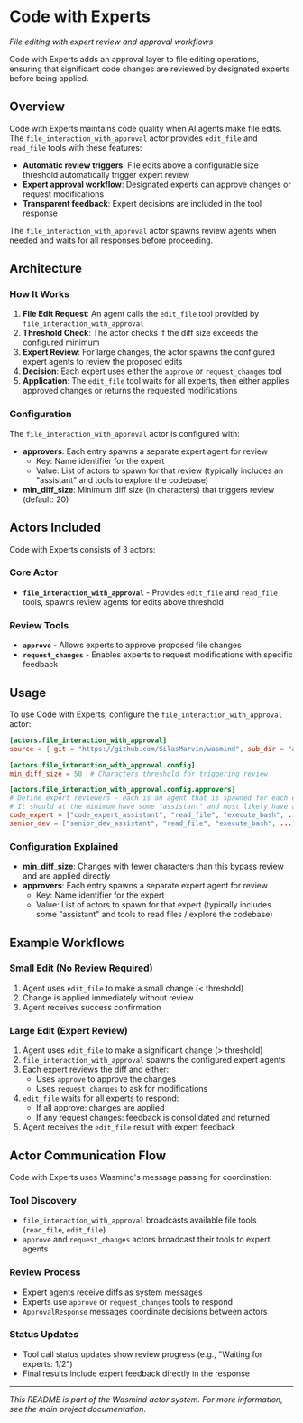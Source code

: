 # Code with Experts

*File editing with expert review and approval workflows*

Code with Experts adds an approval layer to file editing operations, ensuring that significant code changes are reviewed by designated experts before being applied.

## Overview

Code with Experts maintains code quality when AI agents make file edits. The `file_interaction_with_approval` actor provides `edit_file` and `read_file` tools with these features:

- **Automatic review triggers**: File edits above a configurable size threshold automatically trigger expert review
- **Expert approval workflow**: Designated experts can approve changes or request modifications  
- **Transparent feedback**: Expert decisions are included in the tool response

The `file_interaction_with_approval` actor spawns review agents when needed and waits for all responses before proceeding.

## Architecture

### How It Works

1. **File Edit Request**: An agent calls the `edit_file` tool provided by `file_interaction_with_approval`
2. **Threshold Check**: The actor checks if the diff size exceeds the configured minimum
3. **Expert Review**: For large changes, the actor spawns the configured expert agents to review the proposed edits
4. **Decision**: Each expert uses either the `approve` or `request_changes` tool
5. **Application**: The `edit_file` tool waits for all experts, then either applies approved changes or returns the requested modifications

### Configuration

The `file_interaction_with_approval` actor is configured with:

- **approvers**: Each entry spawns a separate expert agent for review
  - Key: Name identifier for the expert
  - Value: List of actors to spawn for that review (typically includes an "assistant" and tools to explore the codebase)
- **min_diff_size**: Minimum diff size (in characters) that triggers review (default: 20)

## Actors Included

Code with Experts consists of 3 actors:

### Core Actor
- **`file_interaction_with_approval`** - Provides `edit_file` and `read_file` tools, spawns review agents for edits above threshold

### Review Tools
- **`approve`** - Allows experts to approve proposed file changes
- **`request_changes`** - Enables experts to request modifications with specific feedback

## Usage

To use Code with Experts, configure the `file_interaction_with_approval` actor:

```toml
[actors.file_interaction_with_approval]
source = { git = "https://github.com/SilasMarvin/wasmind", sub_dir = "actors/code_with_experts/crates/file_interaction_with_approval" }

[actors.file_interaction_with_approval.config]
min_diff_size = 50  # Characters threshold for triggering review

[actors.file_interaction_with_approval.config.approvers]
# Define expert reviewers - each is an agent that is spawned for each edit_file tool call with the provided list of actors
# It should at the minimum have some "assistant" and most likely have a way to explore the codebase
code_expert = ["code_expert_assistant", "read_file", "execute_bash", ...]
senior_dev = ["senior_dev_assistant", "read_file", "execute_bash", ...]
```

### Configuration Explained

- **min_diff_size**: Changes with fewer characters than this bypass review and are applied directly
- **approvers**: Each entry spawns a separate expert agent for review
  - Key: Name identifier for the expert
  - Value: List of actors to spawn for that expert (typically includes some "assistant" and tools to read files / explore the codebase)

## Example Workflows

### Small Edit (No Review Required)
1. Agent uses `edit_file` to make a small change (< threshold)
2. Change is applied immediately without review
3. Agent receives success confirmation

### Large Edit (Expert Review)
1. Agent uses `edit_file` to make a significant change (> threshold)
2. `file_interaction_with_approval` spawns the configured expert agents
3. Each expert reviews the diff and either:
   - Uses `approve` to approve the changes
   - Uses `request_changes` to ask for modifications
4. `edit_file` waits for all experts to respond:
   - If all approve: changes are applied
   - If any request changes: feedback is consolidated and returned
5. Agent receives the `edit_file` result with expert feedback

## Actor Communication Flow

Code with Experts uses Wasmind's message passing for coordination:

### Tool Discovery
- `file_interaction_with_approval` broadcasts available file tools (`read_file`, `edit_file`)
- `approve` and `request_changes` actors broadcast their tools to expert agents

### Review Process
- Expert agents receive diffs as system messages
- Experts use `approve` or `request_changes` tools to respond
- `ApprovalResponse` messages coordinate decisions between actors

### Status Updates
- Tool call status updates show review progress (e.g., "Waiting for experts: 1/2")
- Final results include expert feedback directly in the response

---

*This README is part of the Wasmind actor system. For more information, see the main project documentation.*
